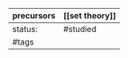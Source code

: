 
| precursors | [[set theory]] |
| ---------- | -------------- |
| status:    | #studied       |
| #tags      |                |
